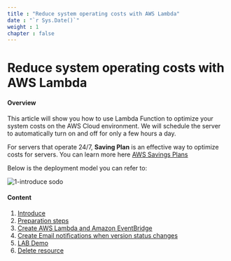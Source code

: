 ```yaml
---
title : "Reduce system operating costs with AWS Lambda"
date : "`r Sys.Date()`"
weight : 1
chapter : false
---
```


# Reduce system operating costs with AWS Lambda

#### Overview

This article will show you how to use Lambda Function to optimize your system costs on the AWS Cloud environment. We will schedule the server to automatically turn on and off for only a few hours a day.

For servers that operate 24/7, **Saving Plan** is an effective way to optimize costs for servers. You can learn more here [AWS Savings Plans](https://docs.aws.amazon.com/savingsplans/latest/userguide/what-is-savings-plans.html)

Below is the deployment model you can refer to:

   ![1-introduce sodo](/aws-fcj-workshop01/images/1-introduce/Workshop01-Introduce.png?width=70pc)

#### Content
1. [Introduce](1-introduce/)
2. [Preparation steps](2-createvpc-ec2/)
3. [Create AWS Lambda and Amazon EventBridge](3-createlambdastartstop/)
4. [Create Email notifications when version status changes](4-createiam-ses/)
5. [LAB Demo](5-combinetogether/)
6. [Delete resource](6-delete/)